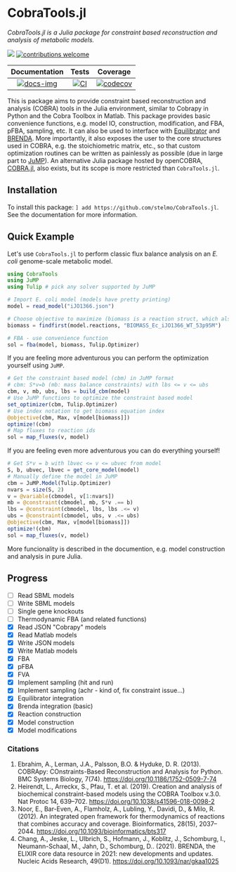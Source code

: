 # CobraTools.jl
*CobraTools.jl is a Julia package for constraint based reconstruction and analysis of metabolic models.*

[docs-img]:https://img.shields.io/badge/docs-latest-blue.svg
[docs-url]: https://stelmo.github.io/CobraTools.jl/dev
 
[ci-img]: https://github.com/stelmo/CobraTools.jl/actions/workflows/ci.yml/badge.svg?branch=master&event=push
[ci-url]: https://github.com/stelmo/CobraTools.jl/actions/workflows/ci.yml

[cov-img]: https://codecov.io/gh/stelmo/CobraTools.jl/branch/master/graph/badge.svg?token=3AE3ZDCJJG
[cov-url]: https://codecov.io/gh/stelmo/CobraTools.jl

[contrib]: https://img.shields.io/badge/contributions-welcome-brightgreen.svg?style=flat

[license-img]: http://img.shields.io/badge/license-MIT-brightgreen.svg?style=flat
[license-url]: LICENSE.md

[![][license-img]][license-url] [![contributions welcome][contrib]](https://github.com/stelmo/CobraTools.jl/issues)

| **Documentation** | **Tests** | **Coverage** |
|:--------------:|:-------:|:---------:|
| [![docs-img]][docs-url] | [![CI][ci-img]][ci-url] | [![codecov][cov-img]][cov-url] |

This is package aims to provide constraint based reconstruction and analysis (COBRA) tools in the Julia environment, similar to Cobrapy in Python and the Cobra Toolbox in Matlab.
This package provides basic convenience functions, e.g. model IO, construction, modification, and FBA, pFBA, sampling, etc. It can also be used to interface with [Equilibrator](http://equilibrator.weizmann.ac.il/) and [BRENDA](https://www.brenda-enzymes.org/).
More importantly, it also exposes the user to the core structures used in COBRA, e.g. the stoichiometric matrix, etc., so that custom optimization routines can be written as painlessly as possible (due in large part to [JuMP](https://jump.dev/)). An alternative Julia package hosted by openCOBRA, [COBRA.jl](https://github.com/opencobra/COBRA.jl), also exists, but its scope is more restricted than `CobraTools.jl`.


## Installation

To install this package: `] add https://github.com/stelmo/CobraTools.jl`. See the documentation for more information.

## Quick Example
Let's use `CobraTools.jl` to perform classic flux balance analysis on an *E. coli* genome-scale metabolic model.
```julia
using CobraTools
using JuMP
using Tulip # pick any solver supported by JuMP

# Import E. coli model (models have pretty printing)
model = read_model("iJO1366.json") 

# Choose objective to maximize (biomass is a reaction struct, which also has pretty printing)
biomass = findfirst(model.reactions, "BIOMASS_Ec_iJO1366_WT_53p95M")

# FBA - use convenience function
sol = fba(model, biomass, Tulip.Optimizer)
```

If you are feeling more adventurous you can perform the optimization yourself using `JuMP`.
```julia
# Get the constraint based model (cbm) in JuMP format 
# cbm: S*v=b (mb: mass balance constraints) with lbs <= v <= ubs
cbm, v, mb, ubs, lbs = build_cbm(model)
# Use JuMP functions to optimize the constraint based model
set_optimizer(cbm, Tulip.Optimizer)
# Use index notation to get biomass equation index
@objective(cbm, Max, v[model[biomass]])
optimize!(cbm)    
# Map fluxes to reaction ids
sol = map_fluxes(v, model) 
```

If you are feeling even more adventurous you can do everything yourself!
```julia
# Get S*v = b with lbvec <= v <= ubvec from model
S, b, ubvec, lbvec = get_core_model(model) 
# Manually define the model in JuMP
cbm = JuMP.Model(Tulip.Optimizer)
nvars = size(S, 2)
v = @variable(cbmodel, v[1:nvars]) 
mb = @constraint(cbmodel, mb, S*v .== b) 
lbs = @constraint(cbmodel, lbs, lbs .<= v) 
ubs = @constraint(cbmodel, ubs, v .<= ubs) 
@objective(cbm, Max, v[model[biomass]])
optimize!(cbm)
sol = map_fluxes(v, model)
```
More funcionality is described in the documention, e.g. model construction and analysis in pure Julia.

## Progress
- [ ] Read SBML models
- [ ] Write SBML models
- [ ] Single gene knockouts
- [ ] Thermodynamic FBA (and related functions)
- [x] Read JSON "Cobrapy" models
- [x] Read Matlab models
- [x] Write JSON models
- [x] Write Matlab models
- [x] FBA
- [x] pFBA
- [x] FVA
- [x] Implement sampling (hit and run)
- [x] Implement sampling (achr - kind of, fix constraint issue...)
- [x] Equilibrator integration
- [x] Brenda integration (basic)
- [x] Reaction construction
- [x] Model construction
- [x] Model modifications

### Citations
1) Ebrahim, A., Lerman, J.A., Palsson, B.O. & Hyduke, D. R. (2013). COBRApy: COnstraints-Based Reconstruction and Analysis for Python. BMC Systems Biology, 7(74). https://doi.org/10.1186/1752-0509-7-74
2) Heirendt, L., Arreckx, S., Pfau, T. et al. (2019). Creation and analysis of biochemical constraint-based models using the COBRA Toolbox v.3.0. Nat Protoc 14, 639–702. https://doi.org/10.1038/s41596-018-0098-2
3) Noor, E., Bar-Even, A., Flamholz, A., Lubling, Y., Davidi, D., & Milo, R. (2012). An integrated open framework for thermodynamics of reactions that combines accuracy and coverage. Bioinformatics, 28(15), 2037–2044. https://doi.org/10.1093/bioinformatics/bts317
4) Chang, A., Jeske, L., Ulbrich, S., Hofmann, J., Koblitz, J., Schomburg, I., Neumann-Schaal, M., Jahn, D., Schomburg, D.. (2021). BRENDA, the ELIXIR core data resource in 2021: new developments and updates. Nucleic Acids Research, 49(D1). https://doi.org/10.1093/nar/gkaa1025
